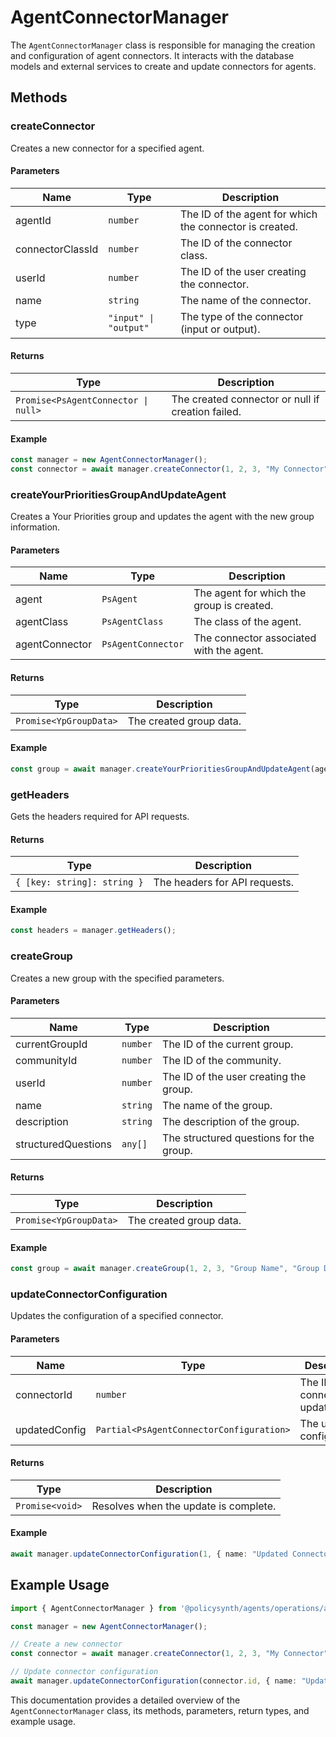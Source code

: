 # AgentConnectorManager

The `AgentConnectorManager` class is responsible for managing the creation and configuration of agent connectors. It interacts with the database models and external services to create and update connectors for agents.

## Methods

### createConnector

Creates a new connector for a specified agent.

#### Parameters

| Name             | Type                                      | Description                                      |
|------------------|-------------------------------------------|--------------------------------------------------|
| agentId          | `number`                                  | The ID of the agent for which the connector is created. |
| connectorClassId | `number`                                  | The ID of the connector class.                   |
| userId           | `number`                                  | The ID of the user creating the connector.       |
| name             | `string`                                  | The name of the connector.                       |
| type             | `"input" \| "output"`                     | The type of the connector (input or output).     |

#### Returns

| Type                  | Description                                      |
|-----------------------|--------------------------------------------------|
| `Promise<PsAgentConnector \| null>` | The created connector or null if creation failed. |

#### Example

```typescript
const manager = new AgentConnectorManager();
const connector = await manager.createConnector(1, 2, 3, "My Connector", "input");
```

### createYourPrioritiesGroupAndUpdateAgent

Creates a Your Priorities group and updates the agent with the new group information.

#### Parameters

| Name           | Type                | Description                                      |
|----------------|---------------------|--------------------------------------------------|
| agent          | `PsAgent`           | The agent for which the group is created.        |
| agentClass     | `PsAgentClass`      | The class of the agent.                          |
| agentConnector | `PsAgentConnector`  | The connector associated with the agent.         |

#### Returns

| Type                  | Description                                      |
|-----------------------|--------------------------------------------------|
| `Promise<YpGroupData>` | The created group data.                         |

#### Example

```typescript
const group = await manager.createYourPrioritiesGroupAndUpdateAgent(agent, agentClass, agentConnector);
```

### getHeaders

Gets the headers required for API requests.

#### Returns

| Type                  | Description                                      |
|-----------------------|--------------------------------------------------|
| `{ [key: string]: string }` | The headers for API requests.               |

#### Example

```typescript
const headers = manager.getHeaders();
```

### createGroup

Creates a new group with the specified parameters.

#### Parameters

| Name               | Type                | Description                                      |
|--------------------|---------------------|--------------------------------------------------|
| currentGroupId     | `number`            | The ID of the current group.                     |
| communityId        | `number`            | The ID of the community.                         |
| userId             | `number`            | The ID of the user creating the group.           |
| name               | `string`            | The name of the group.                           |
| description        | `string`            | The description of the group.                    |
| structuredQuestions| `any[]`             | The structured questions for the group.          |

#### Returns

| Type                  | Description                                      |
|-----------------------|--------------------------------------------------|
| `Promise<YpGroupData>` | The created group data.                         |

#### Example

```typescript
const group = await manager.createGroup(1, 2, 3, "Group Name", "Group Description", []);
```

### updateConnectorConfiguration

Updates the configuration of a specified connector.

#### Parameters

| Name           | Type                                      | Description                                      |
|----------------|-------------------------------------------|--------------------------------------------------|
| connectorId    | `number`                                  | The ID of the connector to update.               |
| updatedConfig  | `Partial<PsAgentConnectorConfiguration>`  | The updated configuration.                       |

#### Returns

| Type                  | Description                                      |
|-----------------------|--------------------------------------------------|
| `Promise<void>`       | Resolves when the update is complete.            |

#### Example

```typescript
await manager.updateConnectorConfiguration(1, { name: "Updated Connector" });
```

## Example Usage

```typescript
import { AgentConnectorManager } from '@policysynth/agents/operations/agentConnectorManager.js';

const manager = new AgentConnectorManager();

// Create a new connector
const connector = await manager.createConnector(1, 2, 3, "My Connector", "input");

// Update connector configuration
await manager.updateConnectorConfiguration(connector.id, { name: "Updated Connector" });
```

This documentation provides a detailed overview of the `AgentConnectorManager` class, its methods, parameters, return types, and example usage.